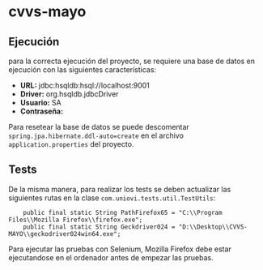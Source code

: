 # cvvs-mayo

## Ejecución

para la correcta ejecución del proyecto, se requiere una base de datos en ejecución con las 
siguientes características:

- **URL:** jdbc:hsqldb:hsql://localhost:9001
- **Driver:** org.hsqldb.jdbcDriver
- **Usuario:** SA
- **Contraseña:** 

Para resetear la base de datos se puede descomentar ```spring.jpa.hibernate.ddl-auto=create``` 
en el archivo ```application.properties``` del proyecto.

## Tests

De la misma manera, para realizar los tests se deben actualizar las siguientes rutas en
la clase ```com.uniovi.tests.util.TestUtils```:

```
    public final static String PathFirefox65 = "C:\\Program Files\\Mozilla Firefox\\firefox.exe";
    public final static String Geckdriver024 = "D:\\Desktop\\CVVS-MAYO\\geckodriver024win64.exe";
```

Para ejecutar las pruebas con Selenium, Mozilla Firefox debe estar ejecutandose en el ordenador 
antes de empezar las pruebas.
